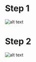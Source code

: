 # Step 1
![alt text](/Spectrometr/screen/image-1.png)
# Step 2
![alt text](/Spectrometr/screen/image-2.png)